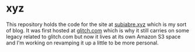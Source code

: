 # xyz

This repository holds the code for the site at [subiabre.xyz](https://subiabre.xyz) which is my sort of blog. It was first hosted at [glitch.com](https://glitch.com) which is why it still carries on some legacy related to glitch.com but now it lives at its own Amazon S3 space and I'm working on revamping it up a little to be more personal.
